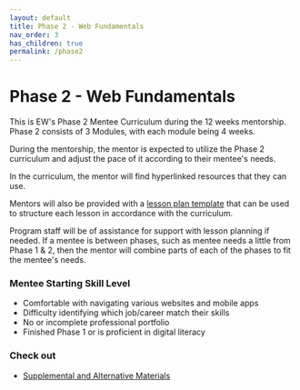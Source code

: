 ```yaml
---
layout: default
title: Phase 2 - Web Fundamentals
nav_order: 3
has_children: true
permalink: /phase2
---
```


# Phase 2 - Web Fundamentals

This is EW's Phase 2 Mentee Curriculum during the 12 weeks mentorship.
Phase 2 consists of 3 Modules, with each module being 4 weeks.

During the mentorship, the mentor is expected to utilize the Phase 2 curriculum and
adjust the pace of it according to their mentee's needs.

In the curriculum, the mentor will find hyperlinked resources that they can use.

Mentors will also be provided with a [lesson plan template](https://docs.google.com/document/d/1zxx33pMIud3dbVyI-OS6yUb64AkhTxDSpJbNCj7lftE/edit) that can be used to structure each lesson in accordance with the curriculum.

Program staff will be of assistance for support with lesson planning if needed.
If a mentee is between phases, such as mentee needs a little from Phase 1 & 2, then the mentor will combine parts of each of the phases to fit the mentee's needs.

### Mentee Starting Skill Level

- Comfortable with navigating various websites and mobile apps
- Difficulty identifying which job/career match their skills
- No or incomplete professional portfolio
- Finished Phase 1 or is proficient in digital literacy

### Check out

- [Supplemental and Alternative Materials](/curriculum/supplemental)
